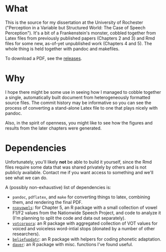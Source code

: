 # What

This is the source for my dissertation at the University of Rochester
("Perception in a Variable but Structured World: The Case of Speech
Perception").  It's a bit of a Frankenstein's monster, cobbled together from
Latex files from previously published papers (Chapters 2 and 3) and Rmd files
for some new, as-of-yet unpublished work (Chapters 4 and 5).  The whole thing is
held together with pandoc and makefiles.

To download a PDF, see the [releases](https://github.com/kleinschmidt/diss/releases).

# Why

I hope there might be some use in seeing how I managed to cobble together a
single, automatically built document from heterogeneously formatted source
files.  The commit history may be informative so you can see the process of
converting a stand-alone Latex file to one that plays nicely with pandoc.

Also, in the spirit of openness, you might like to see how the figures and
results from the later chapters were generated.

# Dependencies

Unfortunately, you'll likely **not** be able to build it yourself, since the Rmd
files require some data that was shared privately by others and is not publicly
available.  Contact me if you want access to something and we'll see what we can
do.

A (possibly non-exhaustive) list of dependencies is:

* `pandoc`, `pdflatex`, and `make` for converting things to latex, combining
  them, and rendering the final PDF.
* [`nspvowels`](https://github.com/kleinschmidt/nspvowels): for Chapter 5, an R
  package with a small collection of vowel F1/F2 values from the Nationwide
  Speech Project, and code to analyze it (I'm planning to split the code and
  data out separately).
* [`votcorpora`](https://github.com/kleinschmidt/votcorpora): an R package with
  aggregated collection of VOT values for voiced and voiceless word-intial stops
  (donated by a number of other researchers).
* [`beliefupdatr`](https://github.com/kleinschmidt/beliefupdatr): an R package
  with helpers for coding phonetic adaptation.
* [`daver`](https://github.com/kleinschmidt/beliefupdatr): an R package with
  misc. functions I've found useful.
